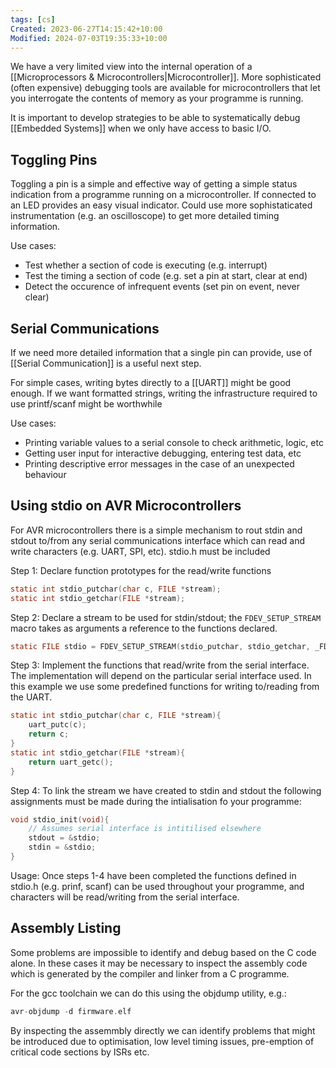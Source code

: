 ```yaml
---
tags: [cs]
Created: 2023-06-27T14:15:42+10:00
Modified: 2024-07-03T19:35:33+10:00
---
```

We have a very limited view into the internal operation of a [[Microprocessors & Microcontrollers|Microcontroller]]. More sophisticated (often expensive) debugging tools are available for microcontrollers that let you interrogate the contents of memory as your programme is running.

It is important to develop strategies to be able to systematically debug [[Embedded Systems]] when we only have access to basic I/O.

## Toggling Pins
Toggling a pin is a simple and effective way of getting a simple status indication from a programme running on a microcontroller. If connected to an LED provides an easy visual indicator. Could use more sophistaticated instrumentation (e.g. an oscilloscope) to get more detailed timing information.

Use cases:
- Test whether a section of code is executing (e.g. interrupt)
- Test the timing a section of code (e.g. set a pin at start, clear at end)
- Detect the occurence of infrequent events (set pin on event, never clear)

## Serial Communications
If we need more detailed information that a single pin can provide, use of [[Serial Communication]] is a useful next step.

For simple cases, writing bytes directly to a [[UART]] might be good enough. If we want formatted strings, writing the infrastructure required to use printf/scanf might be worthwhile

Use cases:
- Printing variable values to a serial console to check arithmetic, logic, etc
- Getting user input for interactive debugging, entering test data, etc
- Printing descriptive error messages in the case of an unexpected behaviour

## Using stdio on AVR Microcontrollers
For AVR microcontrollers there is a simple mechanism to rout stdin and stdout to/from any serial communications interface which can read and write characters (e.g. UART, SPI, etc). stdio.h must be included

Step 1: Declare function prototypes for the read/write functions
```c
static int stdio_putchar(char c, FILE *stream);
static int stdio_getchar(FILE *stream);
```
Step 2: Declare a stream to be used for stdin/stdout; the `FDEV_SETUP_STREAM` macro takes as arguments a reference to the functions declared.
```c
static FILE stdio = FDEV_SETUP_STREAM(stdio_putchar, stdio_getchar, _FDEV_SETUP_RW);
```
Step 3: Implement the functions that read/write from the serial interface. The implementation will depend on the particular serial interface used. In this example we use some predefined functions for writing to/reading from the UART.
```c
static int stdio_putchar(char c, FILE *stream){
	uart_putc(c);
	return c;
}
static int stdio_getchar(FILE *stream){
	return uart_getc();
}
```
Step 4: To link the stream we have created to stdin and stdout the following assignments must be made during the intialisation fo your programme:
```c
void stdio_init(void){
	// Assumes serial interface is intitilised elsewhere
	stdout = &stdio;
	stdin = &stdio;
}
```
Usage: Once steps 1-4 have been completed the functions defined in stdio.h (e.g. prinf, scanf) can be used throughout your programme, and characters will be read/writing from the serial interface.

## Assembly Listing 
Some problems are impossible to identify and debug based on the C code alone. In these cases it may be necessary to inspect the assembly code which is generated by the compiler and linker from a C programme.

For the gcc toolchain we can do this using the objdump utility, e.g.:
```c
avr-objdump -d firmware.elf
```
By inspecting the assemmbly directly we can identify problems that might be introduced due to optimisation, low level timing issues, pre-emption of critical code sections by ISRs etc.
